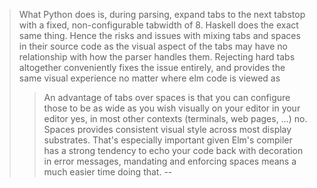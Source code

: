 > What Python does is, during parsing, expand tabs to the next tabstop with a fixed, non-configurable tabwidth of 8. Haskell does the exact same thing.
> Hence the risks and issues with mixing tabs and spaces in their source code as the visual aspect of the tabs may have no relationship with how the parser handles them. Rejecting hard tabs altogether conveniently fixes the issue entirely, and provides the same visual experience no matter where elm code is viewed as
>> An advantage of tabs over spaces is that you can configure those to be as wide as you wish visually on your editor
> in your editor yes, in most other contexts (terminals, web pages, …) no. Spaces provides consistent visual style across most display substrates. That's especially important given Elm's compiler has a strong tendency to echo your code back with decoration in error messages, mandating and enforcing spaces means a much easier time doing that.
> -- 
